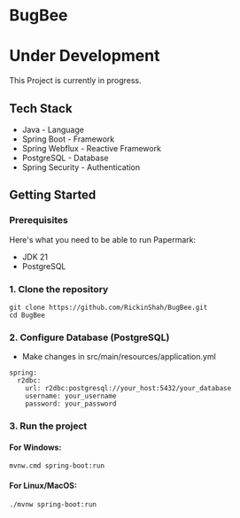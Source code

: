 # BugBee

Under Development
================

This Project is currently in progress.

## Tech Stack
- Java - Language
- Spring Boot - Framework
- Spring Webflux - Reactive Framework
- PostgreSQL - Database
- Spring Security - Authentication

## Getting Started

### Prerequisites

Here's what you need to be able to run Papermark:

- JDK 21
- PostgreSQL

### 1. Clone the repository
```shell
git clone https://github.com/RickinShah/BugBee.git
cd BugBee
```

### 2. Configure Database (PostgreSQL)

- Make changes in src/main/resources/application.yml
```shell
spring:
  r2dbc:
    url: r2dbc:postgresql://your_host:5432/your_database
    username: your_username
    password: your_password
```

### 3. Run the project
#### For Windows:
```shell
mvnw.cmd spring-boot:run
```
#### For Linux/MacOS:
```shell
./mvnw spring-boot:run
```
